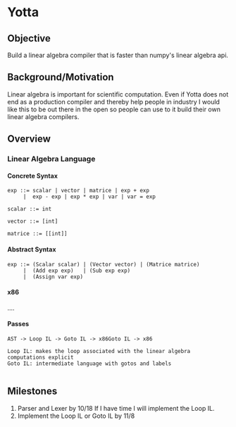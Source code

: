 # Yotta

## Objective
Build a linear algebra compiler that is faster than numpy's linear algebra api.
## Background/Motivation
Linear algebra is important for scientific computation. Even if Yotta does not end as a production compiler and thereby help people in industry I would like this to be out there in the open so people can use to it build their own linear algebra compilers.
## Overview
### Linear Algebra Language
#### Concrete Syntax
```
exp ::= scalar | vector | matrice | exp + exp
     |  exp - exp | exp * exp | var | var = exp
     
scalar ::= int

vector ::= [int]

matrice ::= [[int]]
```

#### Abstract Syntax
```
exp ::= (Scalar scalar) | (Vector vector) | (Matrice matrice)
     |  (Add exp exp)   | (Sub exp exp)
     |  (Assign var exp)
```
     
#### x86
....

#### Passes
```
AST -> Loop IL -> Goto IL -> x86Goto IL -> x86

Loop IL: makes the loop associated with the linear algebra computations explicit
Goto IL: intermediate language with gotos and labels


```

## Milestones
1. Parser and Lexer by 10/18
If I have time I will implement the Loop IL.
2. Implement the Loop IL or Goto IL by 11/8
